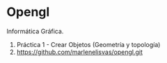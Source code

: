 # Opengl

Informática Gráfica.

1. Práctica 1 - Crear Objetos (Geometría y topología)
2. https://github.com/marlenelisvas/opengl.git

